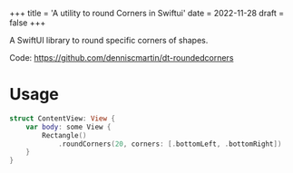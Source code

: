 +++
title = 'A utility to round Corners in Swiftui'
date = 2022-11-28
draft = false
+++

A SwiftUI library to round specific corners of shapes.

Code: <https://github.com/denniscmartin/dt-roundedcorners>

# Usage

```swift
struct ContentView: View {
    var body: some View {
        Rectangle()
            .roundCorners(20, corners: [.bottomLeft, .bottomRight])
    }
}
```
